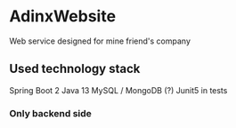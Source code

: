 # AdinxWebsite
Web service designed for mine friend's company

## Used technology stack
Spring Boot 2
Java 13
MySQL / MongoDB (?)
Junit5 in tests

### Only backend side
